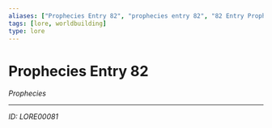 ```yaml
---
aliases: ["Prophecies Entry 82", "prophecies entry 82", "82 Entry Prophecies"]
tags: [lore, worldbuilding]
type: lore
---
```


# Prophecies Entry 82

*Prophecies*

---
*ID: LORE00081*